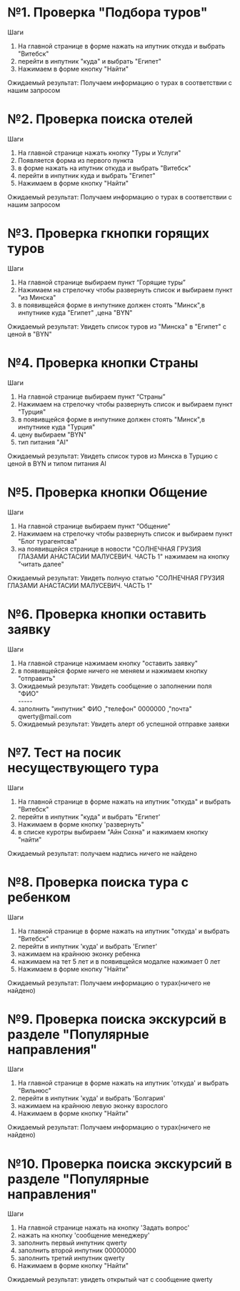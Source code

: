  <h1>№1. Проверка "Подбора туров"</h1>
<p>Шаги</p>

<ol>
<li>На главной странице в форме нажать на ипутник откуда и выбрать "Витебск"</li>
<li>перейти в инпутник "куда" и выбрать "Египет"</li>
<li>Нажимаем в форме кнопку "Найти"</li>
</ol>
Ожидаемый результат: Получаем информацию о турах в соответствии с нашим запросом

<h1>№2. Проверка поиска отелей</h1>
<p>Шаги</p>
<ol>
<li>На главной странице нажать  кнопку "Туры и Услуги"</li>
<li>Появляется форма из первого пункта</li>
<li>в форме нажать на ипутник откуда и выбрать "Витебск"</li>
<li>перейти в инпутник куда и выбрать "Египет"</li>
<li>Нажимаем в форме кнопку "Найти"</li>
</ol>
Ожидаемый результат: Получаем информацию о турах в соответствии с нашим запросом

<h1>№3. Проверка гкнопки горящих туров</h1>
<p>Шаги</p>
<ol>
<li>На главной странице выбираем пункт “Горящие туры”</li>
<li>Нажимаем на стрелочку чтобы развернуть список и выбираем пункт "из Минска"</li>
<li>в появивщейся форме в инпутнике должен стоять "Минск",в инпутнике куда "Египет" ,цена "BYN" </li>
</ol>
Ожидаемый результат: Увидеть список туров из "Минска" в "Египет" с ценой в "BYN"

<h1>№4. Проверка кнопки Страны </h1>
<p>Шаги</p>
<ol>
<li>На главной странице выбираем пункт “Страны”</li>
<li>Нажимаем на стрелочку чтобы развернуть список и выбираем пункт "Турция"</li>
<li>в появивщейся форме в инпутнике должен стоять "Минск",в инпутнике куда "Турция" </li>
<li>цену выбираем "BYN"</li>
<li>тип питания "AI" </li>
</ol>
Ожидаемый результат: Увидеть список туров из Минска в Турцию с ценой в BYN и типом питания AI

<h1>№5. Проверка  кнопки Общение</h1>
<p>Шаги</p>
<ol>
<li>На главной странице выбираем пункт “Общение”</li>
<li>Нажимаем на стрелочку чтобы развернуть список и выбираем пункт "Блог турагентсва"</li>
<li>на появивщейся странице в новости "СОЛНЕЧНАЯ ГРУЗИЯ ГЛАЗАМИ АНАСТАСИИ МАЛУСЕВИЧ. ЧАСТЬ 1" нажимаем на кнопку "читать далее"</li>
</ol>
Ожидаемый результат: Увидеть полную статью "СОЛНЕЧНАЯ ГРУЗИЯ ГЛАЗАМИ АНАСТАСИИ МАЛУСЕВИЧ. ЧАСТЬ 1"


<h1>№6. Проверка кнопки оставить заявку</h1>
<p>Шаги</p>
<ol>
<li>На главной странице нажимаем кнопку "оставить заявку"</li>
<li>в появивщейся форме ничего не меняем и нажимаем кнопку "отправить"</li>
<li>Ожидаемый результат: Увидеть сообщение о заполнении поля "ФИО"</li>
-----
<li>заполнить "инпутник" ФИО ,"телефон" 0000000 ,"почта" qwerty@mail.com</li>

<li>Ожидаемый результат: Увидеть алерт об успешной отправке заявки</li>
</ol>
<h1>№7. Тест на посик несуществующего тура</h1>
<p>Шаги</p>
<ol>
<li>На главной странице в форме нажать на ипутник "откуда" и выбрать "Витебск"</li>
<li>перейти в инпутник "куда" и выбрать "Египет'</li>
<li>Нажимаем в форме кнопку 'развернуть" </li>
<li>в списке куротры выбираем "Айн Сохна" и нажимаем кнопку "найти"</li>
</ol>
Ожидаемый результат: получаем надпись ничего не найдено


<h1>№8. Проверка поиска тура с ребенком</h1>
<p>Шаги</p>
<ol>
<li>На главной странице в форме нажать на ипутник "откуда' и выбрать "Витебск"</li>
<li>перейти в инпутник 'куда' и выбрать 'Египет'</li>
<li>нажимаем на крайнюю эконку ребенка </li>
<li>нажимаем на тет 5 лет и в появивщейся модалке нажимает 0 лет</li>
<li>Нажимаем в форме кнопку "Найти"</li>
</ol>
Ожидаемый результат: Получаем информацию о турах(ничего не найдено)


<h1>№9. Проверка поиска экскурсий в разделе "Популярные направления"</h1>
<p>Шаги</p>
<ol>
<li>На главной странице в форме нажать на ипутник 'откуда' и выбрать "Вильнюс"</li>
<li>перейти в инпутник 'куда' и выбрать 'Болгария'</li>
<li>нажимаем на крайнюю левую эконку взрослого  </li>
<li>Нажимаем в форме кнопку "Найти"</li>
</ol>
Ожидаемый результат: Получаем информацию о турах(ничего не найдено)

<h1>№10. Проверка поиска экскурсий в разделе "Популярные направления"</h1>
<p>Шаги</p>
<ol>
<li>На главной странице нажать на кнопку 'Задать вопрос'</li>
<li> нажать на кнопку 'сообщение менеджеру'</li>
<li>заполнить первый инпутник qwerty</li>
<li>заполнить второй инпутник 00000000</li>
<li>заполнить третий инпутник qwerty</li>
<li>Нажимаем в форме кнопку "Найти"</li>
</ol>
Ожидаемый результат: увидеть открытый чат с сообщение qwerty
